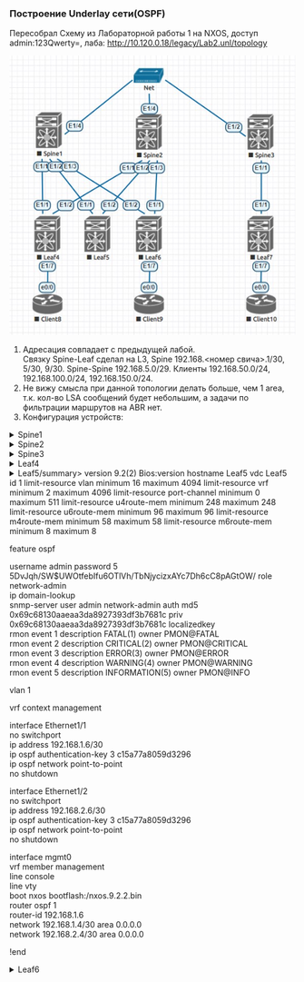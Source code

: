 ### Построение Underlay сети(OSPF)

Пересобрал Схему из Лабораторной работы 1 на NXOS, доступ admin:123Qwerty=, лаба:
http://10.120.0.18/legacy/Lab2.unl/topology

![Топология](https://github.com/llseoll/Data_Center/blob/main/Screenshot_5.jpg)

1. Адресация совпадает с предыдущей лабой.  
Связку Spine-Leaf сделал на L3, Spine 192.168.<номер свича>.1/30, 5/30, 9/30. Spine-Spine 192.168.5.0/29. Клиенты 192.168.50.0/24, 192.168.100.0/24, 192.168.150.0/24.  
2. Не вижу смысла при данной топологии делать больше, чем 1 area, т.к. кол-во LSA сообщений будет небольшим, а задачи по фильтрации маршрутов на ABR нет.
3. Конфигурация устройств:
<details>
<summary>Spine1</summary>
version 9.2(2) Bios:version  
hostname Spine1  
vdc Spine1 id 1  
  limit-resource vlan minimum 16 maximum 4094  
  limit-resource vrf minimum 2 maximum 4096  
  limit-resource port-channel minimum 0 maximum 511  
  limit-resource u4route-mem minimum 248 maximum 248  
  limit-resource u6route-mem minimum 96 maximum 96  
  limit-resource m4route-mem minimum 58 maximum 58  
  limit-resource m6route-mem minimum 8 maximum 8  
  
feature ospf  
  
username admin password 5 $5$xzHb6s6T$42B.ksenYoK8avu3LcSjYZYYZ8H.0th1yCCTOG/kJvC  role network-admin  
ip domain-lookup  
ip access-list 101  
  10 permit ip 192.168.0.0 0.0.255.255 any   
snmp-server user admin network-admin auth md5 0x7c87232d76e7eacd40c909e2d830aa96 priv 0x7c87232d76e7eacd40c909e2d830aa96 localizedkey  
rmon event 1 description FATAL(1) owner PMON@FATAL  
rmon event 2 description CRITICAL(2) owner PMON@CRITICAL  
rmon event 3 description ERROR(3) owner PMON@ERROR  
rmon event 4 description WARNING(4) owner PMON@WARNING  
rmon event 5 description INFORMATION(5) owner PMON@INFO  
  
vlan 1  
  
route-map ospf permit 10  
  match ip address 101   
vrf context management  
  
  
interface Ethernet1/1  
  no switchport  
  ip address 192.168.1.1/30  
  ip ospf authentication-key 3 c15a77a8059d3296  
  ip ospf network point-to-point  
  no shutdown  

interface Ethernet1/2  
  no switchport  
  ip address 192.168.1.5/30  
  ip ospf authentication-key 3 c15a77a8059d3296  
  ip ospf network point-to-point  
  no shutdown  

interface Ethernet1/3  
  no switchport  
  ip address 192.168.1.9/30  
  ip ospf authentication-key 3 c15a77a8059d3296  
  ip ospf network point-to-point  
  no shutdown  
  
interface Ethernet1/4  
  no switchport   
  ip address 192.168.5.1/29  
  ip ospf authentication-key 3 c15a77a8059d3296  
  ip ospf network point-to-point  
  no shutdown  
  
interface mgmt0  
  vrf member management  
line console  
line vty  
boot nxos bootflash:/nxos.9.2.2.bin   
router ospf 1  
  router-id 192.168.1.1  
  network 192.168.1.0/30 area 0.0.0.0  
  network 192.168.1.4/30 area 0.0.0.0  
  network 192.168.1.8/30 area 0.0.0.0  
  network 192.168.5.0/29 area 0.0.0.0  
  redistribute direct route-map ospf  
  
!end  
  
</details>
  
<details>
<summary>Spine2</summary>
version 9.2(2) Bios:version    
hostname Spine2  
vdc Spine2 id 1  
  limit-resource vlan minimum 16 maximum 4094  
  limit-resource vrf minimum 2 maximum 4096  
  limit-resource port-channel minimum 0 maximum 511  
  limit-resource u4route-mem minimum 248 maximum 248  
  limit-resource u6route-mem minimum 96 maximum 96  
  limit-resource m4route-mem minimum 58 maximum 58  
  limit-resource m6route-mem minimum 8 maximum 8  
  
feature ospf  
  
username admin password 5 $5$as3/9Dkn$znzd28Y82AahmueFsE06cn7nbFZ5p4bo8yinANGrt7.  role network-admin  
ip domain-lookup  
ip access-list 101  
  10 permit ip 192.168.0.0 0.0.255.255 any   
copp profile strict  
snmp-server user admin network-admin auth md5 0x341fad63897e284856de4c4934caf770 priv 0x341fad63897e284856de4c4934caf770 localizedkey  
rmon event 1 description FATAL(1) owner PMON@FATAL  
rmon event 2 description CRITICAL(2) owner PMON@CRITICAL  
rmon event 3 description ERROR(3) owner PMON@ERROR  
rmon event 4 description WARNING(4) owner PMON@WARNING  
rmon event 5 description INFORMATION(5) owner PMON@INFO  
  
vlan 1  
  
route-map ospf permit 10  
  match ip address 101   
vrf context management  
  
interface Ethernet1/1  
  no switchport  
  ip address 192.168.2.1/30  
  ip ospf authentication-key 3 c15a77a8059d3296  
  ip ospf network point-to-point  
  no shutdown  
  
interface Ethernet1/2  
  no switchport  
  ip address 192.168.2.5/30  
  ip ospf authentication-key 3 c15a77a8059d3296  
  ip ospf network point-to-point  
  no shutdown  
  
interface Ethernet1/3  
  no switchport  
  ip address 192.168.2.9/30  
  ip ospf authentication-key 3 c15a77a8059d3296  
  ip ospf network point-to-point  
  no shutdown  
  
interface Ethernet1/4  
  no switchport  
  ip address 192.168.5.2/29  
  ip ospf authentication-key 3 c15a77a8059d3296  
  ip ospf network point-to-point  
  no shutdown  
  
interface mgmt0  
  vrf member management  
line console  
line vty  
boot nxos bootflash:/nxos.9.2.2.bin   
router ospf 1  
  router-id 192.168.2.1  
  network 192.168.2.0/30 area 0.0.0.0  
  network 192.168.2.4/30 area 0.0.0.0  
  network 192.168.2.8/30 area 0.0.0.0  
  network 192.168.5.0/30 area 0.0.0.0  
  redistribute direct route-map ospf  
  
!end  
</details>
<details>
<summary>Spine3</summary>
version 9.2(2) Bios:version  
hostname Spine3  
vdc Spine3 id 1  
  limit-resource vlan minimum 16 ma ximum 4094  
  limit-resource vrf minimum 2 maximum 4096  
  limit-resource port-channel minimum 0 maximum 511  
  limit-resource u4route-mem minimum 248 maximum 248  
  limit-resource u6route-mem minimum 96 maximum 96  
  limit-resource m4route-mem minimum 58 maximum 58  
  limit-resource m6route-mem minimum 8 maximum 8  
  
feature ospf  
  
username admin password 5 $5$FNPL5Jz5$Yq8PgFHE4hqY9sj47Z1h2B4UM8Yb8XCWI6K4plLoDx3  role network-admin  
ip domain-lookup  
ip access-list 101  
  10 permit ip 192.168.0.0 0.0.255.255 any   
snmp-server user admin network-admin auth md5 0x611812a19dd7e708404347d06febeac3 priv 0x611812a19dd7e708404347d06febeac3 localizedkey  
rmon event 1 description FATAL(1) owner PMON@FATAL  
rmon event 2 description CRITICAL(2) owner PMON@CRITICAL  
rmon event 3 description ERROR(3) owner PMON@ERROR  
rmon event 4 description WARNING(4) owner PMON@WARNING  
rmon event 5 description INFORMATION(5) owner PMON@INFO  
  
vlan 1
  
route-map ospf permit 10  
  match ip address 101   
vrf context management  
  
interface Ethernet1/1  
  no switchport  
  ip address 192.168.3.1/30  
  ip ospf authentication-key 3 c15a77a8059d3296  
  ip ospf network point-to-point  
  no shutdown   
  
interface Ethernet1/2  
  no switchport  
  ip address 192.168.5.3/29  
  ip ospf authentication-key 3 c15a77a8059d3296  
  ip ospf network point-to-point  
  no shutdown  
  
interface mgmt0  
  vrf member management  
line console  
line vty  
boot nxos bootflash:/nxos.9.2.2.bin   
router ospf 1  
  router-id 192.168.3.1  
  network 192.168.3.0/30 area 0.0.0.0   
  network 192.168.5.0/29 area 0.0.0.0  
  redistribute direct route-map ospf  
  
  
!end  
  
</details>
<details>
<summary>Leaf4</summary>
version 9.2(2) Bios:version  
hostname Leaf4  
vdc Leaf4 id 1  
  limit-resource vlan minimum 16 maximum 4094  
  limit-resource vrf minimum 2 maximum 4096  
  limit-resource port-channel minimum 0 maximum 511  
  limit-resource u4route-mem minimum 248 maximum 248  
  limit-resource u6route-mem minimum 96 maximum 96  
  limit-resource m4route-mem minimum 58 maximum 58  
  limit-resource m6route-mem minimum 8 maximum 8  
  
feature ospf  
  
username admin password 5 $5$sjAvtSPP$jk1JDECbMMe0uBpXHAMLET.ILJAn8DlwNUkfeAn0HIB  role network-admin  
ip domain-lookup  
ip access-list 101  
  10 permit ip 192.168.0.0 0.0.255.255 any   
snmp-server user admin network-admin auth md5 0xdee84800e26c74a8527a5d3c994f7b75 priv 0xdee84800e26c74a8527a5d3c994f7b75 localizedkey  
rmon event 1 description FATAL(1) owner PMON@FATAL  
rmon event 2 description CRITICAL(2) owner PMON@CRITICAL  
rmon event 3 description ERROR(3) owner PMON@ERROR  
rmon event 4 description WARNING(4) owner PMON@WARNING  
rmon event 5 description INFORMATION(5) owner PMON@INFO  
  
vlan 1  
  
route-map ospf permit 10  
  match ip address 101   
vrf context management  
  
  
interface Ethernet1/1  
  no switchport  
  ip address 192.168.1.2/30  
  ip ospf authentication-key 3 c15a77a8059d3296  
  ip ospf network point-to-point  
  no shutdown  
  
interface Ethernet1/2  
  no switchport  
  ip address 192.168.2.2/30  
  ip ospf authentication-key 3 c15a77a8059d3296  
  ip ospf network point-to-point  
  no shutdown  
  
interface mgmt0  
  vrf member management  
line console  
line vty  
boot nxos bootflash:/nxos.9.2.2.bin   
router ospf 1  
  router-id 192.168.50.1  
  network 192.168.1.0/30 area 0.0.0.0  
  network 192.168.2.0/30 area 0.0.0.0  
  redistribute direct route-map ospf  
  
!end  
</details>

<details>
<summary>Leaf5/summary>
version 9.2(2) Bios:version  
hostname Leaf5  
vdc Leaf5 id 1  
  limit-resource vlan minimum 16 maximum 4094  
  limit-resource vrf minimum 2 maximum 4096  
  limit-resource port-channel minimum 0 maximum 511  
  limit-resource u4route-mem minimum 248 maximum 248  
  limit-resource u6route-mem minimum 96 maximum 96  
  limit-resource m4route-mem minimum 58 maximum 58  
  limit-resource m6route-mem minimum 8 maximum 8  
  
feature ospf  
  
username admin password 5 $5$DvJqh/SW$UWOtfebIfu6OTlVh/TbNjycizxAYc7Dh6cC8pAGtOW/  role network-admin  
ip domain-lookup  
snmp-server user admin network-admin auth md5 0x69c68130aaeaa3da8927393df3b7681c priv 0x69c68130aaeaa3da8927393df3b7681c localizedkey  
rmon event 1 description FATAL(1) owner PMON@FATAL  
rmon event 2 description CRITICAL(2) owner PMON@CRITICAL  
rmon event 3 description ERROR(3) owner PMON@ERROR  
rmon event 4 description WARNING(4) owner PMON@WARNING  
rmon event 5 description INFORMATION(5) owner PMON@INFO  
  
vlan 1  
  
vrf context management  
  
interface Ethernet1/1  
  no switchport  
  ip address 192.168.1.6/30  
  ip ospf authentication-key 3 c15a77a8059d3296  
  ip ospf network point-to-point  
  no shutdown  
   
interface Ethernet1/2   
  no switchport  
  ip address 192.168.2.6/30  
  ip ospf authentication-key 3 c15a77a8059d3296  
  ip ospf network point-to-point  
  no shutdown  
  
interface mgmt0  
  vrf member management  
line console  
line vty  
boot nxos bootflash:/nxos.9.2.2.bin  
router ospf 1  
  router-id 192.168.1.6  
  network 192.168.1.4/30 area 0.0.0.0  
  network 192.168.2.4/30 area 0.0.0.0  
  
!end
</details>
  
<details>
<summary>Leaf6</summary> 
version 9.2(2) Bios:version   
hostname Leaf6  
vdc Leaf6 id 1  
  limit-resource vlan minimum 16 maximum 4094  
  limit-resource vrf minimum 2 maximum 4096  
  limit-resource port-channel minimum 0 maximum 511  
  limit-resource u4route-mem minimum 248 maximum 248  
  limit-resource u6route-mem minimum 96 maximum 96  
  limit-resource m4route-mem minimum 58 maximum 58  
  limit-resource m6route-mem minimum 8 maximum 8  
  
feature ospf  
  
username admin password 5 $5$7WxuEZXL$i7.xbvTrmv.POyzRyfmK7YvnB4DBkYCJNtKGZ6CIHc1  role network-admin  
ip domain-lookup  
ip access-list 101  
  10 permit ip 192.168.0.0 0.0.255.255 any   
snmp-server user admin network-admin auth md5 0x0b1c767931bb34bdc570d489bb23bf0b priv 0x0b1c767931bb34bdc570d489bb23bf0b localizedkey  
rmon event 1 description FATAL(1) owner PMON@FATAL  
rmon event 2 description CRITICAL(2) owner PMON@CRITICAL  
rmon event 3 description ERROR(3) owner PMON@ERROR  
rmon event 4 description WARNING(4) owner PMON@WARNING  
rmon event 5 description INFORMATION(5) owner PMON@INFO  
  
vlan 1  
  
route-map ospf permit 10  
  match ip address 101  
vrf context management  
  
  
interface Ethernet1/1  
  no switchport  
  ip address 192.168.2.10/30  
  ip ospf authentication-key 3 c15a77a8059d3296  
  ip ospf network point-to-point  
  no shutdown  
  
interface Ethernet1/2  
  no switchport  
  ip address 192.168.1.10/30  
  ip ospf authentication-key 3 c15a77a8059d3296  
  ip ospf network point-to-point  
  no shutdown  
  
interface mgmt0  
  vrf member management  
line console  
line vty  
boot nxos bootflash:/nxos.9.2.2.bin   
router ospf 1  
  router-id 192.168.100.1  
  network 192.168.1.8/30 area 0.0.0.0  
  network 192.168.2.8/30 area 0.0.0.0  
  redistribute direct route-map ospf  
  
!end  
</details>
 
